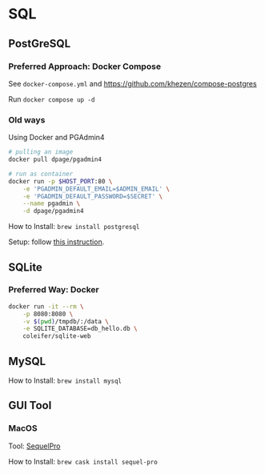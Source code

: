 # SQL

## PostGreSQL

### Preferred Approach: Docker Compose

See `docker-compose.yml` and https://github.com/khezen/compose-postgres

Run `docker compose up -d`

### Old ways
Using Docker and PGAdmin4

```bash
# pulling an image
docker pull dpage/pgadmin4

# run as container
docker run -p $HOST_PORT:80 \
    -e 'PGADMIN_DEFAULT_EMAIL=$ADMIN_EMAIL' \
    -e 'PGADMIN_DEFAULT_PASSWORD=$SECRET' \
    --name pgadmin \
    -d dpage/pgadmin4
```

How to Install: `brew install postgresql`

Setup: follow [this instruction](https://gist.github.com/ibraheem4/ce5ccd3e4d7a65589ce84f2a3b7c23a3).

## SQLite

### Preferred Way: Docker

```bash
docker run -it --rm \
    -p 8080:8080 \
    -v $(pwd)/tmpdb/:/data \
    -e SQLITE_DATABASE=db_hello.db \
    coleifer/sqlite-web
```

## MySQL

How to Install: `brew install mysql`

## GUI Tool

### MacOS

Tool: [SequelPro](http://www.sequelpro.com/)

How to Install: `brew cask install sequel-pro`
